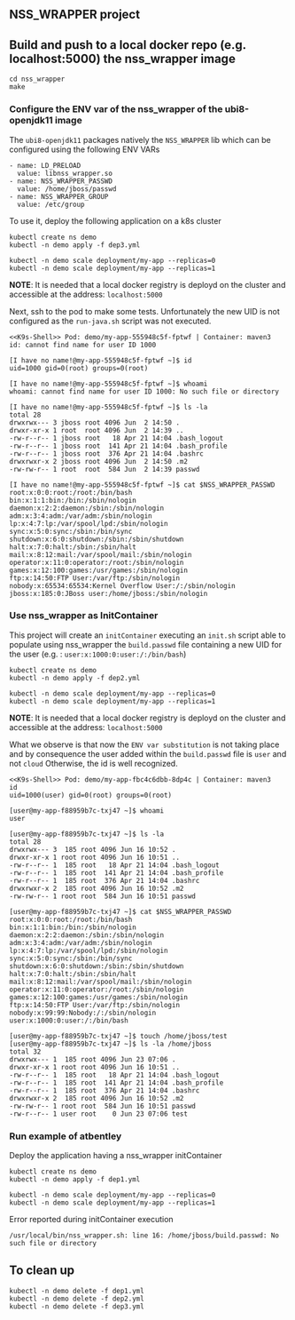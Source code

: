 ## NSS_WRAPPER project

## Build and push to a local docker repo (e.g. localhost:5000) the nss_wrapper image
```shell script
cd nss_wrapper
make           
```

### Configure the ENV var of the nss_wrapper of the ubi8-openjdk11 image

The `ubi8-openjdk11` packages natively the `NSS_WRAPPER` lib which can be configured using the following ENV VARs
```
- name: LD_PRELOAD
  value: libnss_wrapper.so
- name: NSS_WRAPPER_PASSWD
  value: /home/jboss/passwd
- name: NSS_WRAPPER_GROUP
  value: /etc/group
```

To use it, deploy the following application on a k8s cluster 
```shell script
kubectl create ns demo
kubectl -n demo apply -f dep3.yml

kubectl -n demo scale deployment/my-app --replicas=0
kubectl -n demo scale deployment/my-app --replicas=1
```

**NOTE**: It is needed that a local docker registry is deployd on the cluster and accessible at the address: `localhost:5000`

Next, ssh to the pod to make some tests. Unfortunately the new UID is not configured as the `run-java.sh` script was not executed.
```shell script
<<K9s-Shell>> Pod: demo/my-app-555948c5f-fptwf | Container: maven3
id: cannot find name for user ID 1000

[I have no name!@my-app-555948c5f-fptwf ~]$ id
uid=1000 gid=0(root) groups=0(root)

[I have no name!@my-app-555948c5f-fptwf ~]$ whoami
whoami: cannot find name for user ID 1000: No such file or directory

[I have no name!@my-app-555948c5f-fptwf ~]$ ls -la
total 28
drwxrwx--- 3 jboss root 4096 Jun  2 14:50 .
drwxr-xr-x 1 root  root 4096 Jun  2 14:39 ..
-rw-r--r-- 1 jboss root   18 Apr 21 14:04 .bash_logout
-rw-r--r-- 1 jboss root  141 Apr 21 14:04 .bash_profile
-rw-r--r-- 1 jboss root  376 Apr 21 14:04 .bashrc
drwxrwxr-x 2 jboss root 4096 Jun  2 14:50 .m2
-rw-rw-r-- 1 root  root  584 Jun  2 14:39 passwd

[I have no name!@my-app-555948c5f-fptwf ~]$ cat $NSS_WRAPPER_PASSWD
root:x:0:0:root:/root:/bin/bash
bin:x:1:1:bin:/bin:/sbin/nologin
daemon:x:2:2:daemon:/sbin:/sbin/nologin
adm:x:3:4:adm:/var/adm:/sbin/nologin
lp:x:4:7:lp:/var/spool/lpd:/sbin/nologin
sync:x:5:0:sync:/sbin:/bin/sync
shutdown:x:6:0:shutdown:/sbin:/sbin/shutdown
halt:x:7:0:halt:/sbin:/sbin/halt
mail:x:8:12:mail:/var/spool/mail:/sbin/nologin
operator:x:11:0:operator:/root:/sbin/nologin
games:x:12:100:games:/usr/games:/sbin/nologin
ftp:x:14:50:FTP User:/var/ftp:/sbin/nologin
nobody:x:65534:65534:Kernel Overflow User:/:/sbin/nologin
jboss:x:185:0:JBoss user:/home/jboss:/sbin/nologin
```

### Use nss_wrapper as InitContainer

This project will create an `initContainer` executing an `init.sh` script
able to populate using nss_wrapper the `build.passwd` file containing a 
new UID for the user (e.g. : `user:x:1000:0:user:/:/bin/bash`)

```shell script
kubectl create ns demo
kubectl -n demo apply -f dep2.yml

kubectl -n demo scale deployment/my-app --replicas=0
kubectl -n demo scale deployment/my-app --replicas=1
```
**NOTE**: It is needed that a local docker registry is deployd on the cluster and accessible at the address: `localhost:5000`

What we observe is that now the `ENV var substitution` is not taking place and by consequence the user added within the `build.passwd` file is `user` and not `cloud`
Otherwise, the id is well recognized.
```shell script
<<K9s-Shell>> Pod: demo/my-app-fbc4c6dbb-8dp4c | Container: maven3
id
uid=1000(user) gid=0(root) groups=0(root)

[user@my-app-f88959b7c-txj47 ~]$ whoami
user

[user@my-app-f88959b7c-txj47 ~]$ ls -la
total 28
drwxrwx--- 3  185 root 4096 Jun 16 10:52 .
drwxr-xr-x 1 root root 4096 Jun 16 10:51 ..
-rw-r--r-- 1  185 root   18 Apr 21 14:04 .bash_logout
-rw-r--r-- 1  185 root  141 Apr 21 14:04 .bash_profile
-rw-r--r-- 1  185 root  376 Apr 21 14:04 .bashrc
drwxrwxr-x 2  185 root 4096 Jun 16 10:52 .m2
-rw-rw-r-- 1 root root  584 Jun 16 10:51 passwd

[user@my-app-f88959b7c-txj47 ~]$ cat $NSS_WRAPPER_PASSWD
root:x:0:0:root:/root:/bin/bash
bin:x:1:1:bin:/bin:/sbin/nologin
daemon:x:2:2:daemon:/sbin:/sbin/nologin
adm:x:3:4:adm:/var/adm:/sbin/nologin
lp:x:4:7:lp:/var/spool/lpd:/sbin/nologin
sync:x:5:0:sync:/sbin:/bin/sync
shutdown:x:6:0:shutdown:/sbin:/sbin/shutdown
halt:x:7:0:halt:/sbin:/sbin/halt
mail:x:8:12:mail:/var/spool/mail:/sbin/nologin
operator:x:11:0:operator:/root:/sbin/nologin
games:x:12:100:games:/usr/games:/sbin/nologin
ftp:x:14:50:FTP User:/var/ftp:/sbin/nologin
nobody:x:99:99:Nobody:/:/sbin/nologin
user:x:1000:0:user:/:/bin/bash

[user@my-app-f88959b7c-txj47 ~]$ touch /home/jboss/test
[user@my-app-f88959b7c-txj47 ~]$ ls -la /home/jboss
total 32
drwxrwx--- 1  185 root 4096 Jun 23 07:06 .
drwxr-xr-x 1 root root 4096 Jun 16 10:51 ..
-rw-r--r-- 1  185 root   18 Apr 21 14:04 .bash_logout
-rw-r--r-- 1  185 root  141 Apr 21 14:04 .bash_profile
-rw-r--r-- 1  185 root  376 Apr 21 14:04 .bashrc
drwxrwxr-x 2  185 root 4096 Jun 16 10:52 .m2
-rw-rw-r-- 1 root root  584 Jun 16 10:51 passwd
-rw-r--r-- 1 user root    0 Jun 23 07:06 test
```

### Run example of atbentley

Deploy the application having a nss_wrapper initContainer
```shell script
kubectl create ns demo
kubectl -n demo apply -f dep1.yml

kubectl -n demo scale deployment/my-app --replicas=0
kubectl -n demo scale deployment/my-app --replicas=1
```
Error reported during initContainer execution
```shell script
/usr/local/bin/nss_wrapper.sh: line 16: /home/jboss/build.passwd: No such file or directory
```

## To clean up
```shell script
kubectl -n demo delete -f dep1.yml
kubectl -n demo delete -f dep2.yml
kubectl -n demo delete -f dep3.yml
```
